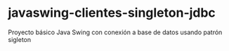 # javaswing-clientes-singleton-jdbc
Proyecto básico Java Swing con conexión a base de datos usando patrón sigleton
